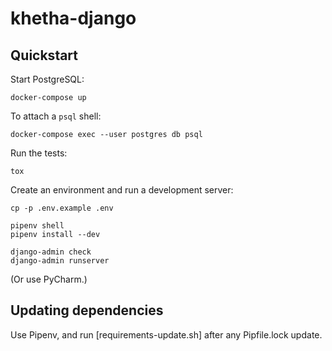 khetha-django
=============

Quickstart
----------

Start PostgreSQL:

```
docker-compose up
```

To attach a `psql` shell:

    docker-compose exec --user postgres db psql

Run the tests:

```
tox
```

Create an environment and run a development server:

```
cp -p .env.example .env

pipenv shell
pipenv install --dev

django-admin check
django-admin runserver
```

(Or use PyCharm.)


Updating dependencies
---------------------

Use Pipenv, and run [requirements-update.sh] after any Pipfile.lock update.
